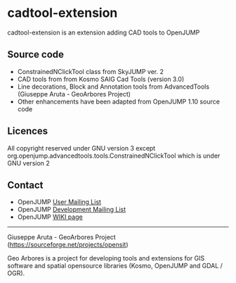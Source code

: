# cadtool-extension

cadtool-extension is an extension adding CAD tools to OpenJUMP 

## Source code

* ConstrainedNClickTool class from SkyJUMP ver. 2
* CAD tools from from Kosmo SAIG Cad Tools (version 3.0)
* Line decorations, Block and Annotation tools from AdvancedTools (Giuseppe Aruta - GeoArbores Project)
* Other enhancements have been adapted from OpenJUMP 1.10 source code

## Licences
All copyright reserved under GNU version 3
except org.openjump.advancedtools.tools.ConstrainedNClickTool which is under GNU version 2

## Contact

- OpenJUMP [User Mailing List](http://groups.google.com/group/openjump-users)
- OpenJUMP [Development Mailing List](https://lists.sourceforge.net/lists/listinfo/jump-pilot-devel)
- OpenJUMP [WIKI page](https://sourceforge.net/apps/mediawiki/jump-pilot/index.php?title=Main_Page)
-------------------------------------- 

Giuseppe Aruta - GeoArbores Project (https://sourceforge.net/projects/opensit)

Geo Arbores is a project for developing tools and extensions for GIS software and spatial
opensource libraries (Kosmo, OpenJUMP and GDAL / OGR).
